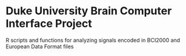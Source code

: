 # Duke University Brain Computer Interface Project

R scripts and functions for analyzing signals encoded in BCI2000 and European Data Format files
